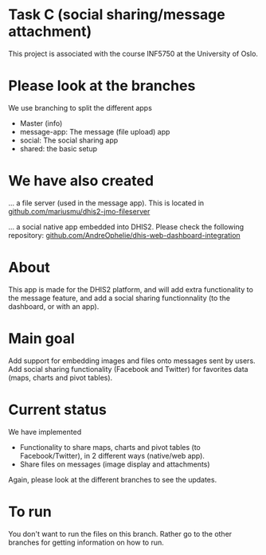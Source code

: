 # Task C (social sharing/message attachment)
This project is associated with the course INF5750 at the University of Oslo.

# Please look at the branches
We use branching to split the different apps
* Master (info)
* message-app: The message (file upload) app
* social: The social sharing app
* shared: the basic setup

# We have also created
  ... a file server (used in the message app). This is located in
  [github.com/mariusmu/dhis2-jmo-fileserver](https://github.com/mariusmu/dhis2-jmo-fileserver)
  
  ... a social native app embedded into DHIS2. Please check the following repository:
  [github.com/AndreOphelie/dhis-web-dashboard-integration](https://github.com/AndreOphelie/dhis-web-dashboard-integration)

# About
This app is made for the DHIS2 platform, and will add extra functionality
to the message feature, and add a social sharing functionnality (to the dashboard, or with an app).


# Main goal
Add support for embedding images and files onto messages sent by users.
Add social sharing functionality (Facebook and Twitter) for favorites data (maps, charts and pivot tables).

# Current status
We have implemented
- Functionality to share maps, charts and pivot tables (to Facebook/Twitter), in 2 different ways (native/web app).
- Share files on messages (image display and attachments)

Again, please look at the different branches to see the updates.


# To run
You don't want to run the files on this branch. Rather go to the other branches for getting
information on how to run.


